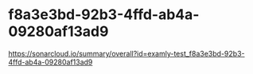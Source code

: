 # f8a3e3bd-92b3-4ffd-ab4a-09280af13ad9
https://sonarcloud.io/summary/overall?id=examly-test_f8a3e3bd-92b3-4ffd-ab4a-09280af13ad9

